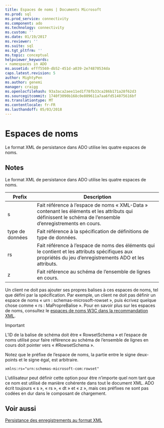 ```yaml
---
title: Espaces de noms | Documents Microsoft
ms.prod: sql
ms.prod_service: connectivity
ms.component: ado
ms.technology: connectivity
ms.custom: ''
ms.date: 01/19/2017
ms.reviewer: ''
ms.suite: sql
ms.tgt_pltfrm: ''
ms.topic: conceptual
helpviewer_keywords:
- namespaces in ADO
ms.assetid: efff5569-db52-451d-a039-2e74870534da
caps.latest.revision: 5
author: MightyPen
ms.author: genemi
manager: craigg
ms.openlocfilehash: 93a3aca2aee11ed1f78fb33ca286b171a28f62d3
ms.sourcegitcommit: 1740f3090b168c0e809611a7aa6fd514075616bf
ms.translationtype: MT
ms.contentlocale: fr-FR
ms.lasthandoff: 05/03/2018
---
```

# <a name="namespaces"></a>Espaces de noms
Le format XML de persistance dans ADO utilise les quatre espaces de noms.  
  
## <a name="remarks"></a>Notes  
 Le format XML de persistance dans ADO utilise les quatre espaces de noms.  
  
|Prefix| Description|  
|------------|-----------------|  
|s|Fait référence à l’espace de noms « XML-Data » contenant les éléments et les attributs qui définissent le schéma de l’ensemble d’enregistrements en cours.|  
|type de données|Fait référence à la spécification de définitions de type de données.|  
|rs|Fait référence à l’espace de noms des éléments qui le contient et les attributs spécifiques aux propriétés du jeu d’enregistrements ADO et les attributs.|  
|z|Fait référence au schéma de l’ensemble de lignes en cours.|  
  
 Un client ne doit pas ajouter ses propres balises à ces espaces de noms, tel que défini par la spécification. Par exemple, un client ne doit pas définir un espace de noms « urn : schemas-microsoft-rowset », puis écrivez quelque chose comme « rs : MaPropreBalise ». Pour en savoir plus sur les espaces de noms, consultez le [espaces de noms W3C dans la recommandation XML](http://www.w3.org/TR/REC-xml-names/).  
  
> [!IMPORTANT]
>  L’ID de la balise de schéma doit être « RowsetSchema » et l’espace de noms utilisé pour faire référence au schéma de l’ensemble de lignes en cours doit pointer vers « #RowsetSchema ».  
  
 Notez que le préfixe de l’espace de noms, la partie entre le signe deux-points et le signe égal, est arbitraire.  
  
```  
xmlns:rs="urn:schemas-microsoft-com:rowset"  
```  
  
 L’utilisateur peut définir cette option pour être n’importe quel nom tant que ce nom est utilisé de manière cohérente dans tout le document XML. ADO écrit toujours « s », « rs », « dt » et « z », mais ces préfixes ne sont pas codées en dur dans le composant de chargement.  
  
## <a name="see-also"></a>Voir aussi  
 [Persistance des enregistrements au format XML](../../../ado/guide/data/persisting-records-in-xml-format.md)
